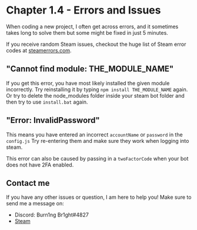 # Chapter 1.4 - Errors and Issues

When coding a new project, I often get across errors, and it sometimes takes long to solve them but some might be fixed in just 5 minutes.

If you receive random Steam issues, checkout the huge list of Steam error codes
at [steamerrors.com](https://steamerrors.com).

## "Cannot find module: THE_MODULE_NAME"

If you get this error, you have most likely installed the given module
incorrectly. Try reinstalling it by typing `npm install THE_MODULE_NAME` again.
Or try to delete the node_modules folder inside your steam bot folder and then try to use `install.bat` again.

## "Error: InvalidPassword"

This means you have entered an incorrect `accountName` or `password` in the `config.js`
Try re-entering them and make sure they work when logging into steam.

This error can also be caused by passing in a `twoFactorCode` when your bot does
not have 2FA enabled.

## Contact me

If you have any other issues or question, I am here to help you!
Make sure to send me a message on:
- Discord: Burn1ng Br1ght#4827
- [Steam](https://steamcommunity.com/id/burn1ngbr1ght/)
